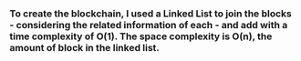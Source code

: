 ### To create the blockchain, I used a Linked List to join the blocks - considering the related information of each - and add with a time complexity of O(1). The space complexity is O(n), the amount of block in the linked list.